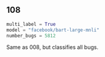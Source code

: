 ## 108

```python
multi_label = True
model = "facebook/bart-large-mnli"
number_bugs = 5812
```

Same as 008, but classifies all bugs.
